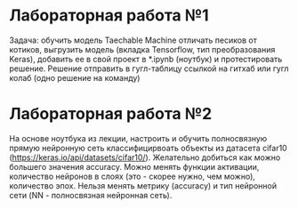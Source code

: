 # Лабораторная работа №1

Задача: обучить модель Taechable Machine отличать песиков от котиков, выгрузить модель (вкладка Tensorflow, тип преобразования Keras), добавить ее в свой проект в *.ipynb (ноутбук) и протестировать решение. Решение отправить в гугл-таблицу ссылкой на гитхаб или гугл колаб (одно решение на команду)

# Лабораторная работа №2

На основе ноутбука из лекции, настроить и обучить полносвязную прямую нейронную сеть классифицирвоать объекты из датасета cifar10 (https://keras.io/api/datasets/cifar10/). Желательно добиться как можно большего значения accuracy.  Можно менять функции активации, количество нейронов в слоях (это - скорее нужно, чем можно), количество эпох. Нельзя менять метрику (accuracy) и тип нейронной сети (NN - полносвязная нейронная сеть). 

